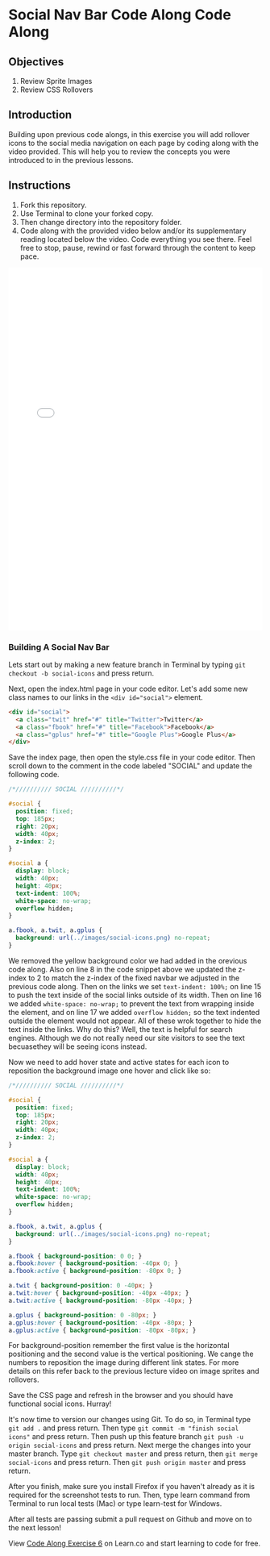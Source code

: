# Social Nav Bar Code Along Code Along

## Objectives

1. Review Sprite Images
2. Review CSS Rollovers

## Introduction

Building upon previous code alongs, in this exercise you will add rollover icons to the social media navigation on each page by coding along with the video provided. This will help you to review the concepts you were introduced to in the previous lessons.

## Instructions

1. Fork this repository.
2. Use Terminal to clone your forked copy.
3. Then change directory into the repository folder.
4. Code along with the provided video below and/or its supplementary reading located below the video. Code everything you see there. Feel free to stop, pause, rewind or fast forward through the content to keep pace.

<iframe width="100%" height="720" src="//www.youtube.com/embed/DjAGtFUbmYg?rel=0&controls=1&showinfo=1" frameborder="0" allowfullscreen></iframe>

### Building A Social Nav Bar

Lets start out by making a new feature branch in Terminal by typing `git checkout -b social-icons` and press return. 

Next, open the index.html page in your code editor. Let's add some new class names to our links in the `<div id="social">` element.

```html
<div id="social">
  <a class="twit" href="#" title="Twitter">Twitter</a>
  <a class="fbook" href="#" title="Facebook">Facebook</a>
  <a class="gplus" href="#" title="Google Plus">Google Plus</a>
</div>
```

Save the index page, then open the style.css file in your code editor. Then scroll down to the comment in the code labeled "SOCIAL" and update the following code. 

```css
/*////////// SOCIAL //////////*/

#social {
  position: fixed;
  top: 185px;
  right: 20px;
  width: 40px;
  z-index: 2;
}

#social a {
  display: block;
  width: 40px;
  height: 40px;
  text-indent: 100%;
  white-space: no-wrap;
  overflow hidden;
}

a.fbook, a.twit, a.gplus {
  background: url(../images/social-icons.png) no-repeat;
}
```

We removed the yellow background color we had added in the orevious code along. Also on line 8 in the code snippet above we updated the z-index to 2 to match the z-index of the fixed navbar we adjusted in the previous code along. Then on the links we set `text-indent: 100%;` on line 15 to push the text inside of the social links outside of its width. Then on line 16 we added `white-space: no-wrap;` to prevent the text from wrapping inside the element, and on line 17 we added `overflow hidden;` so the text indented outside the element would not appear. All of these wrok together to hide the text inside the links. Why do this? Well, the text is helpful for search engines. Although we do not really need our site visitors to see the text becuasethey will be seeing icons instead.

Now we need to add hover state and active states for each icon to reposition the background image one hover and click like so:

```css
/*////////// SOCIAL //////////*/

#social {
  position: fixed;
  top: 185px;
  right: 20px;
  width: 40px;
  z-index: 2;
}

#social a {
  display: block;
  width: 40px;
  height: 40px;
  text-indent: 100%;
  white-space: no-wrap;
  overflow hidden;
}

a.fbook, a.twit, a.gplus {
  background: url(../images/social-icons.png) no-repeat;
}

a.fbook { background-position: 0 0; }
a.fbook:hover { background-position: -40px 0; }
a.fbook:active { background-position: -80px 0; }

a.twit { background-position: 0 -40px; }
a.twit:hover { background-position: -40px -40px; }
a.twit:active { background-position: -80px -40px; }

a.gplus { background-position: 0 -80px; }
a.gplus:hover { background-position: -40px -80px; }
a.gplus:active { background-position: -80px -80px; }
```

For background-position remember the first value is the horizontal positioning and the second value is the vertical positioning. We cange the numbers to reposition the image during different link states. For more details on this refer back to the previous lecture video on image sprites and rollovers.

Save the CSS page and refresh in the browser and you should have functional social icons. Hurray!

It's now time to version our changes using Git. To do so, in Terminal type `git add .` and press return. Then type `git commit -m "finish social icons"` and press return. Then push up this feature branch `git push -u origin social-icons` and press return. Next merge the changes into your master branch. Type `git checkout master` and press return, then `git merge social-icons` and press return. Then `git push origin master` and press return.

After you finish, make sure you install Firefox if you haven't already as it is required for the screenshot tests to run. Then, type learn command from Terminal to run local tests (Mac) or type learn-test for Windows.

After all tests are passing submit a pull request on Github and move on to the next lesson!

<p data-visibility='hidden'>View <a href='https://learn.co/lessons/fe-code-along-ex-6' title='Code Along Exercise 6'>Code Along Exercise 6</a> on Learn.co and start learning to code for free.</p>
